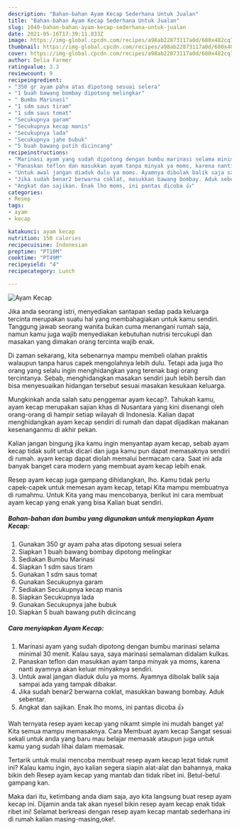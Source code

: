 ```yaml
---
description: "Bahan-bahan Ayam Kecap Sederhana Untuk Jualan"
title: "Bahan-bahan Ayam Kecap Sederhana Untuk Jualan"
slug: 1040-bahan-bahan-ayam-kecap-sederhana-untuk-jualan
date: 2021-05-16T17:39:11.833Z
image: https://img-global.cpcdn.com/recipes/a98ab22873117a0d/680x482cq70/ayam-kecap-foto-resep-utama.jpg
thumbnail: https://img-global.cpcdn.com/recipes/a98ab22873117a0d/680x482cq70/ayam-kecap-foto-resep-utama.jpg
cover: https://img-global.cpcdn.com/recipes/a98ab22873117a0d/680x482cq70/ayam-kecap-foto-resep-utama.jpg
author: Delia Farmer
ratingvalue: 3.3
reviewcount: 9
recipeingredient:
- "350 gr ayam paha atas dipotong sesuai selera"
- "1 buah bawang bombay dipotong melingkar"
- " Bumbu Marinasi"
- "1 sdm saus tiram"
- "1 sdm saus tomat"
- "Secukupnya garam"
- "Secukupnya kecap manis"
- "Secukupnya lada"
- "Secukupnya jahe bubuk"
- "5 buah bawang putih dicincang"
recipeinstructions:
- "Marinasi ayam yang sudah dipotong dengan bumbu marinasi selama minimal 30 menit. Kalau saya, saya marinasi semalaman didalam kulkas."
- "Panaskan teflon dan masukkan ayam tanpa minyak ya moms, karena nanti ayamnya akan keluar minyaknya sendiri."
- "Untuk awal jangan diaduk dulu ya moms. Ayamnya dibolak balik saja sampai ada yang tampak dibakar."
- "Jika sudah benar2 berwarna coklat, masukkan bawang bombay. Aduk sebentar."
- "Angkat dan sajikan. Enak lho moms, ini pantas dicoba 👍"
categories:
- Resep
tags:
- ayam
- kecap

katakunci: ayam kecap 
nutrition: 150 calories
recipecuisine: Indonesian
preptime: "PT10M"
cooktime: "PT49M"
recipeyield: "4"
recipecategory: Lunch

---
```



![Ayam Kecap](https://img-global.cpcdn.com/recipes/a98ab22873117a0d/680x482cq70/ayam-kecap-foto-resep-utama.jpg)

Jika anda seorang istri, menyediakan santapan sedap pada keluarga tercinta merupakan suatu hal yang membahagiakan untuk kamu sendiri. Tanggung jawab seorang  wanita bukan cuma menangani rumah saja, namun kamu juga wajib menyediakan kebutuhan nutrisi tercukupi dan masakan yang dimakan orang tercinta wajib enak.

Di zaman  sekarang, kita sebenarnya mampu membeli olahan praktis walaupun tanpa harus capek mengolahnya lebih dulu. Tetapi ada juga lho orang yang selalu ingin menghidangkan yang terenak bagi orang tercintanya. Sebab, menghidangkan masakan sendiri jauh lebih bersih dan bisa menyesuaikan hidangan tersebut sesuai masakan kesukaan keluarga. 



Mungkinkah anda salah satu penggemar ayam kecap?. Tahukah kamu, ayam kecap merupakan sajian khas di Nusantara yang kini disenangi oleh orang-orang di hampir setiap wilayah di Indonesia. Kalian dapat menghidangkan ayam kecap sendiri di rumah dan dapat dijadikan makanan kesenanganmu di akhir pekan.

Kalian jangan bingung jika kamu ingin menyantap ayam kecap, sebab ayam kecap tidak sulit untuk dicari dan juga kamu pun dapat memasaknya sendiri di rumah. ayam kecap dapat diolah memalui bermacam cara. Saat ini ada banyak banget cara modern yang membuat ayam kecap lebih enak.

Resep ayam kecap juga gampang dihidangkan, lho. Kamu tidak perlu capek-capek untuk memesan ayam kecap, tetapi Kita mampu membuatnya di rumahmu. Untuk Kita yang mau mencobanya, berikut ini cara membuat ayam kecap yang enak yang bisa Kalian buat sendiri.

<!--inarticleads1-->

##### Bahan-bahan dan bumbu yang digunakan untuk menyiapkan Ayam Kecap:

1. Gunakan 350 gr ayam paha atas dipotong sesuai selera
1. Siapkan 1 buah bawang bombay dipotong melingkar
1. Sediakan  Bumbu Marinasi
1. Siapkan 1 sdm saus tiram
1. Gunakan 1 sdm saus tomat
1. Gunakan Secukupnya garam
1. Sediakan Secukupnya kecap manis
1. Siapkan Secukupnya lada
1. Gunakan Secukupnya jahe bubuk
1. Siapkan 5 buah bawang putih dicincang




<!--inarticleads2-->

##### Cara menyiapkan Ayam Kecap:

1. Marinasi ayam yang sudah dipotong dengan bumbu marinasi selama minimal 30 menit. Kalau saya, saya marinasi semalaman didalam kulkas.
1. Panaskan teflon dan masukkan ayam tanpa minyak ya moms, karena nanti ayamnya akan keluar minyaknya sendiri.
1. Untuk awal jangan diaduk dulu ya moms. Ayamnya dibolak balik saja sampai ada yang tampak dibakar.
1. Jika sudah benar2 berwarna coklat, masukkan bawang bombay. Aduk sebentar.
1. Angkat dan sajikan. Enak lho moms, ini pantas dicoba 👍




Wah ternyata resep ayam kecap yang nikamt simple ini mudah banget ya! Kita semua mampu memasaknya. Cara Membuat ayam kecap Sangat sesuai sekali untuk anda yang baru mau belajar memasak ataupun juga untuk kamu yang sudah lihai dalam memasak.

Tertarik untuk mulai mencoba membuat resep ayam kecap lezat tidak rumit ini? Kalau kamu ingin, ayo kalian segera siapin alat-alat dan bahannya, maka bikin deh Resep ayam kecap yang mantab dan tidak ribet ini. Betul-betul gampang kan. 

Maka dari itu, ketimbang anda diam saja, ayo kita langsung buat resep ayam kecap ini. Dijamin anda tak akan nyesel bikin resep ayam kecap enak tidak ribet ini! Selamat berkreasi dengan resep ayam kecap mantab sederhana ini di rumah kalian masing-masing,oke!.

